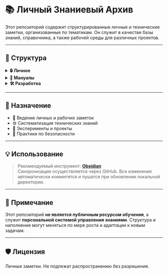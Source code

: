 # 📚 Личный Знаниевый Архив

Этот репозиторий содержит структурированные личные и технические заметки, организованные по тематикам. Он служит в качестве базы знаний, справочника, а также рабочей среды для различных проектов.

---

## 📁 Структура

<details>
<summary><strong>🔒 Личное</strong></summary>

- **Диаграммы** — схемы, графики и визуализации.
- **Задачи**
  - *Даты* — заметки, связанные с планированием и дедлайнами.
- **Программное и аппаратное обеспечение** — заметки по эксплуатации и настройке устройств.
- **Таблицы** — табличные данные и шаблоны.
- **Черновики** — временные заметки и идеи.
- **Чертежи** — графические зарисовки и схемы.

</details>

<details>
<summary><strong>📘 Мануалы</strong></summary>

- **Android**
  - *AndroidOS* — особенности системы, хаки, настройки.
- **Backups** — резервные копии, принципы и практики.
- **Docker** — контейнеризация, образы, docker-compose.
- **GitHub**
  - *Черновики* — шаблоны README, инструкции и заметки.
- **Linux**
  - *Live Environment* — работа с live-системами.
  - *Инсталляторы* — установочные образы и инструкции.
  - *Основное* — общие сведения и конфигурации.
    - *Диски* — управление и монтирование.
  - *Пакеты* — управление пакетами.
  - *Порты* — управление службами.
- **Raspberry Pi**
  - *Образы* — дистрибутивы и прошивки.
  - *Проекты* — DIY и хак-проекты.
- **TelegramBot**
  - *Безопасность* — безопасная разработка ботов.
- **ИнфоБез**
  - *Dos и DDos* — атаки и защита.
  - *Metasploit*
    - *Общее* — основы использования.
    - *Эксплойты*
      - *Win2008* — специфические эксплойты.
  - *Внедрение бэкдоров*
  - *ИнфоБез > Бот для OSINT* — инструменты разведки.
  - *Полезные ссылки* — тематические ресурсы.
  - *Сканирование* — сбор информации.
  - *Эксфильтрация* — извлечение данных.
- **Сеть** — сетевая структура и утилиты.
- **Языки программирования**
  - *Java*
    - *Bytecode* — работа на низком уровне.
    - *IDE* — среда разработки.
    - *myProject* — собственные проекты.
  - *Python*
  - *Rust*

</details>

<details>
<summary><strong>🛠️ Разработка</strong></summary>

- **CanaryTokens**
  - *Черновики* — идеи и шаблоны ловушек.
- **Phishing** — техника и защита.
- **SOL_Token**
  - *Смарт-контракты* — на Solana.
- **TelegramBot**
  - *my_bot*
    - *База* — хранилище данных.
  - *vika_bot* — альтернативный бот.
- **Web**
  - *TelegramGame* — мини-игры в Telegram.
- **Облако** — облачные технологии.
- **Парсер** — парсеры сайтов и данных.

</details>

---

## 🧭 Назначение

- 📒 Ведение личных и рабочих заметок
- ⚙️ Систематизация технических знаний
- 🧪 Эксперименты и проекты
- 🔐 Практики по безопасности

---

## 💡 Использование

> Рекомендуемый инструмент: **[Obsidian](https://obsidian.md/)**  
> Синхронизация осуществляется через GitHub. Все изменения автоматически коммитятся и пушатся при обновлении локальной директории.

---

## 📌 Примечание

Этот репозиторий **не является публичным ресурсом обучения**, а служит **персональной системой управления знаниями**. Структура и наполнение могут меняться по мере роста и адаптации к новым задачам.

---

## 🛡️ Лицензия

Личные заметки. Не подлежат распространению без разрешения.
